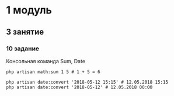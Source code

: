 # 1 модуль

## 3 занятие

### 10 задание

Консольная команда Sum, Date

````
php artisan math:sum 1 5 # 1 + 5 = 6

php artisan date:convert '2018-05-12 15:15' # 12.05.2018 15:15
php artisan date:convert '2018-05-12' # 12.05.2018 00:00
````